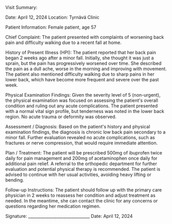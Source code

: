 Visit Summary:

Date: April 12, 2024
Location: Tyrnävä Clinic

Patient Information:
Female patient, age 57

Chief Complaint:
The patient presented with complaints of worsening back pain and difficulty walking due to a recent fall at home.

History of Present Illness (HPI):
The patient reported that her back pain began 2 weeks ago after a minor fall. Initially, she thought it was just a sprain, but the pain has progressively worsened over time. She described the pain as a dull ache, worse in the morning and improving with movement. The patient also mentioned difficulty walking due to sharp pains in her lower back, which have become more frequent and severe over the past week.

Physical Examination Findings:
Given the severity level of 5 (non-urgent), the physical examination was focused on assessing the patient's overall condition and ruling out any acute complications. The patient presented with a normal vital sign profile, but tenderness was noted in the lower back region. No acute trauma or deformity was observed.

Assessment / Diagnosis:
Based on the patient's history and physical examination findings, the diagnosis is chronic low back pain secondary to a minor fall. Further evaluation revealed no acute complications, such as fractures or nerve compression, that would require immediate attention.

Plan / Treatment:
The patient will be prescribed 500mg of ibuprofen twice daily for pain management and 200mg of acetaminophen once daily for additional pain relief. A referral to the orthopedic department for further evaluation and potential physical therapy is recommended. The patient is advised to continue with her usual activities, avoiding heavy lifting or bending.

Follow-up Instructions:
The patient should follow up with the primary care physician in 2 weeks to reassess her condition and adjust treatment as needed. In the meantime, she can contact the clinic for any concerns or questions regarding her medication regimen.

Signature: ______________________________
Date: April 12, 2024